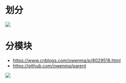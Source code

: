 # 划分

![](https://images2017.cnblogs.com/blog/568199/201712/568199-20171212103739196-704236084.png)

# 分模块

- <https://www.cnblogs.com/owenma/p/8029518.html>
- <https://github.com/owenma/parent>

![](https://images2017.cnblogs.com/blog/568199/201712/568199-20171211180847446-1517480585.png)
